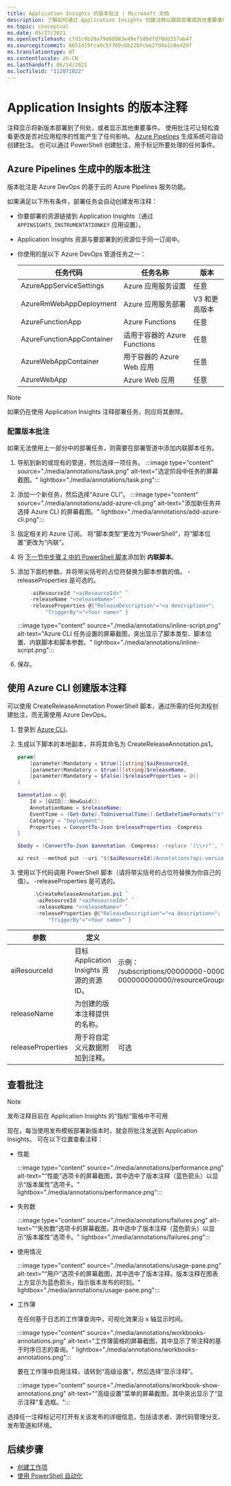 ```yaml
---
title: Application Insights 的版本批注 | Microsoft 文档
description: 了解如何通过 Application Insights 创建注释以跟踪部署或其他重要事件。
ms.topic: conceptual
ms.date: 05/27/2021
ms.openlocfilehash: cfd1c9b28a79d68983e49ef5d6dfd70dd357ab47
ms.sourcegitcommit: 8651d19fca8c5f709cbb22bfcbe2fd4a1c8e429f
ms.translationtype: HT
ms.contentlocale: zh-CN
ms.lasthandoff: 06/14/2021
ms.locfileid: "112071022"
---
```

# <a name="release-annotations-for-application-insights"></a>Application Insights 的版本注释

注释显示将新版本部署到了何处，或者显示其他重要事件。 使用批注可让轻松查看更改是否对应用程序的性能产生了任何影响。 [Azure Pipelines](/azure/devops/pipelines/tasks/) 生成系统可自动创建批注。 也可以通过 PowerShell 创建批注，用于标记所要处理的任何事件。

## <a name="release-annotations-with-azure-pipelines-build"></a>Azure Pipelines 生成中的版本批注

版本批注是 Azure DevOps 的基于云的 Azure Pipelines 服务功能。

如果满足以下所有条件，部署任务会自动创建发布注释：

- 你要部署的资源链接到 Application Insights（通过 `APPINSIGHTS_INSTRUMENTATIONKEY` 应用设置）。
- Application Insights 资源与要部署到的资源位于同一订阅中。
- 你使用的是以下 Azure DevOps 管道任务之一：

    | 任务代码                 | 任务名称                     | 版本     |
    |---------------------------|-------------------------------|--------------|
    | AzureAppServiceSettings   | Azure 应用服务设置    | 任意          |
    | AzureRmWebAppDeployment   | Azure 应用服务部署      | V3 和更高版本 |
    | AzureFunctionApp          | Azure Functions               | 任意          |
    | AzureFunctionAppContainer | 适用于容器的 Azure Functions | 任意          |
    | AzureWebAppContainer      | 用于容器的 Azure Web 应用  | 任意          |
    | AzureWebApp               | Azure Web 应用                 | 任意          |

> [!NOTE]
> 如果仍在使用 Application Insights 注释部署任务，则应将其删除。

### <a name="configure-release-annotations"></a>配置版本批注

如果无法使用上一部分中的部署任务，则需要在部署管道中添加内联脚本任务。

1. 导航到新的或现有的管道，然后选择一项任务。
    :::image type="content" source="./media/annotations/task.png" alt-text="选定阶段中任务的屏幕截图。" lightbox="./media/annotations/task.png":::
1. 添加一个新任务，然后选择“Azure CLI”。
    :::image type="content" source="./media/annotations/add-azure-cli.png" alt-text="添加新任务并选择 Azure CLI 的屏幕截图。" lightbox="./media/annotations/add-azure-cli.png":::
1. 指定相关的 Azure 订阅。  将“脚本类型”更改为“PowerShell”，将“脚本位置”更改为“内联”。
1. 将 [下一节中步骤 2 中的 PowerShell 脚本](#create-release-annotations-with-azure-cli)添加到 **内联脚本**。
1. 添加下面的参数，并将带尖括号的占位符替换为脚本参数的值。 -releaseProperties 是可选的。

    ```powershell
        -aiResourceId "<aiResourceId>" `
        -releaseName "<releaseName>" `
        -releaseProperties @{"ReleaseDescription"="<a description>";
             "TriggerBy"="<Your name>" }
    ```

    :::image type="content" source="./media/annotations/inline-script.png" alt-text="Azure CLI 任务设置的屏幕截图，突出显示了脚本类型、脚本位置、内联脚本和脚本参数。" lightbox="./media/annotations/inline-script.png":::

1. 保存。

## <a name="create-release-annotations-with-azure-cli"></a>使用 Azure CLI 创建版本注释

可以使用 CreateReleaseAnnotation PowerShell 脚本，通过所需的任何流程创建批注，而无需使用 Azure DevOps。

1. 登录到 [Azure CLI](/cli/azure/authenticate-azure-cli)。

2. 生成以下脚本的本地副本，并将其命名为 CreateReleaseAnnotation.ps1。

    ```powershell
    param(
        [parameter(Mandatory = $true)][string]$aiResourceId,
        [parameter(Mandatory = $true)][string]$releaseName,
        [parameter(Mandatory = $false)]$releaseProperties = @()
    )
    
    $annotation = @{
        Id = [GUID]::NewGuid();
        AnnotationName = $releaseName;
        EventTime = (Get-Date).ToUniversalTime().GetDateTimeFormats("s")[0];
        Category = "Deployment";
        Properties = ConvertTo-Json $releaseProperties -Compress
    }
    
    $body = (ConvertTo-Json $annotation -Compress) -replace '(\\+)"', '$1$1"' -replace "`"", "`"`""

    az rest --method put --uri "$($aiResourceId)/Annotations?api-version=2015-05-01" --body "$($body) "
    ```

3. 使用以下代码调用 PowerShell 脚本（请将带尖括号的占位符替换为你自己的值）。 -releaseProperties 是可选的。

    ```powershell
         .\CreateReleaseAnnotation.ps1 `
          -aiResourceId "<aiResourceId>" `
          -releaseName "<releaseName>" `
          -releaseProperties @{"ReleaseDescription"="<a description>";
              "TriggerBy"="<Your name>" }
    ```

|参数 | 定义 | 注意|
|--------------|-----------------------|--------------------|
|aiResourceId | 目标 Application Insights 资源的资源 ID。 | 示例：<br> /subscriptions/00000000-0000-0000-0000-000000000000/resourceGroups/MyRGName/providers/microsoft.insights/components/MyResourceName|
|releaseName | 为创建的版本注释提供的名称。 | | 
|releaseProperties | 用于将自定义元数据附加到注释。 | 可选|

## <a name="view-annotations"></a>查看批注

> [!NOTE]
> 发布注释目前在 Application Insights 的“指标”窗格中不可用

现在，每当使用发布模板部署新版本时，就会将批注发送到 Application Insights。 可在以下位置查看注释：

- 性能

    :::image type="content" source="./media/annotations/performance.png" alt-text="“性能”选项卡的屏幕截图，其中选中了版本注释（蓝色箭头）以显示“版本属性”选项卡。" lightbox="./media/annotations/performance.png":::

- 失败数

    :::image type="content" source="./media/annotations/failures.png" alt-text="“失败数”选项卡的屏幕截图，其中选中了版本注释（蓝色箭头）以显示“版本属性”选项卡。" lightbox="./media/annotations/failures.png":::
- 使用情况

    :::image type="content" source="./media/annotations/usage-pane.png" alt-text="“用户”选项卡的屏幕截图，其中选中了版本注释。版本注释在图表上方显示为蓝色箭头，指示版本发布的时刻。" lightbox="./media/annotations/usage-pane.png":::

- 工作簿

    在任何基于日志的工作簿查询中，可视化效果沿 x 轴显示时间。
    
    :::image type="content" source="./media/annotations/workbooks-annotations.png" alt-text="工作簿窗格的屏幕截图，其中显示了带注释的基于时序日志的查询。" lightbox="./media/annotations/workbooks-annotations.png":::
    
    要在工作簿中启用注释，请转到“高级设置”，然后选择“显示注释”。
    
    :::image type="content" source="./media/annotations/workbook-show-annotations.png" alt-text="“高级设置”菜单的屏幕截图，其中突出显示了“显示注释”复选框。":::

选择任一注释标记可打开有关该发布的详细信息，包括请求者、源代码管理分支、发布管道和环境。

## <a name="next-steps"></a>后续步骤

* [创建工作项](./diagnostic-search.md#create-work-item)
* [使用 PowerShell 自动化](./powershell.md)
